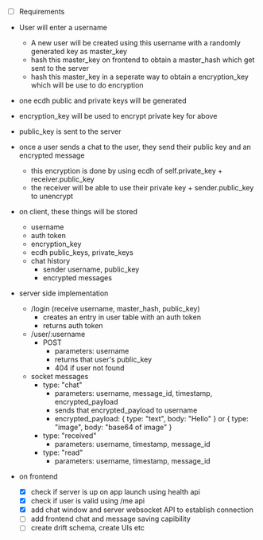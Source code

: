 - [ ] Requirements

- User will enter a username

  - A new user will be created using this username with a randomly generated key as master_key
  - hash this master_key on frontend to obtain a master_hash which get sent to the server
  - hash this master_key in a seperate way to obtain a encryption_key which will be use to do encryption

- one ecdh public and private keys will be generated
- encryption_key will be used to encrypt private key for above
- public_key is sent to the server

- once a user sends a chat to the user, they send their public key and an encrypted message

  - this encryption is done by using ecdh of self.private_key + receiver.public_key
  - the receiver will be able to use their private key + sender.public_key to unencrypt

- on client, these things will be stored

  - username
  - auth token
  - encryption_key
  - ecdh public_keys, private_keys
  - chat history
    - sender username, public_key
    - encrypted messages

- server side implementation

  - /login (receive username, master_hash, public_key)
    - creates an entry in user table with an auth token
    - returns auth token
  - /user/:username
    - POST
      - parameters: username
      - returns that user's public_key
      - 404 if user not found
  - socket messages
    - type: "chat"
      - parameters: username, message_id, timestamp, encrypted_payload
      - sends that encrypted_payload to username
      - encrypted_payload: {
        type: "text",
        body: "Hello"
        } or {
        type: "image",
        body: "base64 of image"
        }
    - type: "received"
      - parameters: username, timestamp, message_id
    - type: "read"
      - parameters: username, timestamp, message_id

- on frontend
  - [x] check if server is up on app launch using health api
  - [x] check if user is valid using /me api
  - [x] add chat window and server websocket API to establish connection
  - [ ] add frontend chat and message saving capibility
  - [ ] create drift schema, create UIs etc
